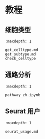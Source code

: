 # 教程

## 细胞类型


```{toctree}
:maxdepth: 1

get_celltype.md
get_subtype.md
check_celltype
```
## 通路分析
```{toctree}
:maxdepth: 1

pathway_zh.ipynb
```

## Seurat 用户

```{toctree}
:maxdepth: 1

seurat_usage.md
```